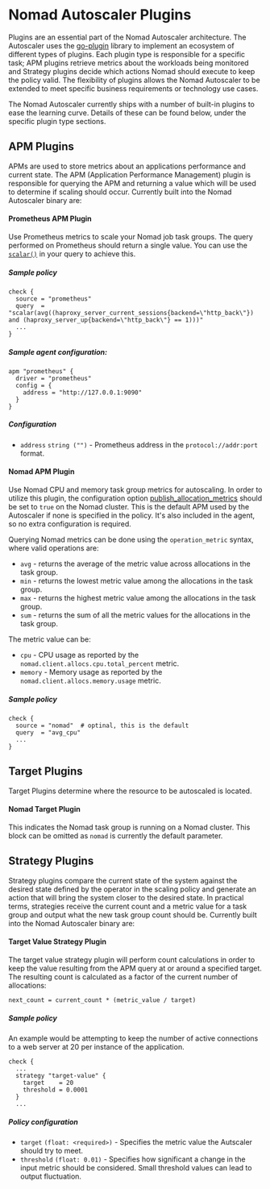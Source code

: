 # Nomad Autoscaler Plugins
Plugins are an essential part of the Nomad Autoscaler architecture. The Autoscaler uses the [go-plugin](https://github.com/hashicorp/go-plugin) library to implement an ecosystem of different types of plugins. Each plugin type is responsible for a specific task; APM plugins retrieve metrics about the workloads being monitored and Strategy plugins decide which actions Nomad should execute to keep the policy valid. The flexibility of plugins allows the Nomad Autoscaler to be extended to meet specific business requirements or technology use cases.

The Nomad Autoscaler currently ships with a number of built-in plugins to ease the learning curve. Details of these can be found below, under the specific plugin type sections.

## APM Plugins
APMs are used to store metrics about an applications performance and current state. The APM (Application Performance Management) plugin is responsible for querying the APM and returning a value which will be used to determine if scaling should occur. Currently built into the Nomad Autoscaler binary are:

#### Prometheus APM Plugin
Use Prometheus metrics to scale your Nomad job task groups. The query performed on Prometheus should return a single value. You can use the [`scalar()`](https://prometheus.io/docs/prometheus/latest/querying/functions/#scalar) in your query to achieve this.

##### Sample policy

```hcl
check {
  source = "prometheus"
  query  = "scalar(avg((haproxy_server_current_sessions{backend=\"http_back\"}) and (haproxy_server_up{backend=\"http_back\"} == 1)))"
  ...
}
```

##### Sample agent configuration:

```hcl
apm "prometheus" {
  driver = "prometheus"
  config = {
    address = "http://127.0.0.1:9090"
  }
}
```

##### Configuration

* `address` `string ("")` - Prometheus address in the `protocol://addr:port` format.

#### Nomad APM Plugin

Use Nomad CPU and memory task group metrics for autoscaling. In order to utilize this plugin, the configuration option [publish_allocation_metrics](https://nomadproject.io/docs/configuration/telemetry/#inlinecode-publish_allocation_metrics) should be set to `true` on the Nomad cluster. This is the default APM used by the Autoscaler if none is specified in the policy. It's also included in the agent, so no extra configuration is required.

Querying Nomad metrics can be done using the `operation_metric` syntax, where valid operations are:

* `avg` - returns the average of the metric value across allocations in the task group.
* `min` - returns the lowest metric value among the allocations in the task group.
* `max` - returns the highest metric value among the allocations in the task group.
* `sum` - returns the sum of all the metric values for the allocations in the task group.

The metric value can be:

* `cpu` - CPU usage as reported by the `nomad.client.allocs.cpu.total_percent` metric.
* `memory` - Memory usage as reported by the `nomad.client.allocs.memory.usage` metric.

##### Sample policy

```hcl
check {
  source = "nomad"  # optinal, this is the default
  query  = "avg_cpu"
  ...
}
```

## Target Plugins
Target Plugins determine where the resource to be autoscaled is located.

#### Nomad Target Plugin
This indicates the Nomad task group is running on a Nomad cluster. This block can be omitted as `nomad` is currently the default parameter.

## Strategy Plugins
Strategy plugins compare the current state of the system against the desired state defined by the operator in the scaling policy and generate an action that will bring the system closer to the desired state. In practical terms, strategies receive the current count and a metric value for a task group and output what the new task group count should be. Currently built into the Nomad Autoscaler binary are:

#### Target Value Strategy Plugin
The target value strategy plugin will perform count calculations in order to keep the value resulting from the APM query at or around a specified target. The resulting count is calculated as a factor of the current number of allocations:

```
next_count = current_count * (metric_value / target)
```

##### Sample policy
An example would be attempting to keep the number of active connections to a web server at 20 per instance of the application.

```hcl
check {
  ...
  strategy "target-value" {
    target    = 20
    threshold = 0.0001
  }
  ...
```

##### Policy configuration

* `target` `(float: <required>)` - Specifies the metric value the Autscaler should try to meet.
* `threshold` `(float: 0.01)` - Specifies how significant a change in the input metric should be considered. Small threshold values can lead to output fluctuation.
